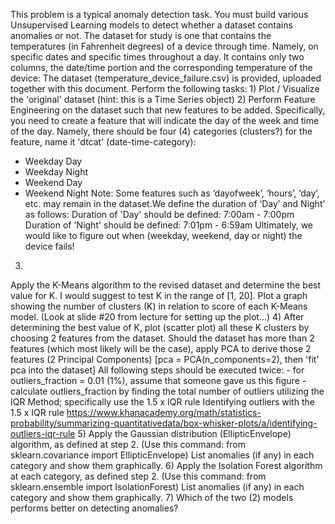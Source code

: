 
This problem is a typical anomaly detection task. You must build various Unsupervised Learning models to detect whether a dataset contains anomalies or not.
The dataset for study is one that contains the temperatures (in Fahrenheit degrees) of a device through time. Namely, on specific dates and specific times throughout a day. It contains only two columns, the date/time portion and the corresponding temperature of the device:
The dataset (temperature_device_failure.csv) is provided, uploaded together with this document.
Perform the following tasks:
1)
Plot / Visualize the 'original' dataset (hint: this is a Time Series object)
2)
Perform Feature Engineering on the dataset such that new features to be added. Specifically, you need to create a feature that will indicate the day of the week and time of the day. Namely, there should be four (4) categories (clusters?) for the feature, name it 'dtcat' (date-time-category):
- Weekday Day
- Weekday Night
- Weekend Day
- Weekend Night
Note: Some features such as ‘dayofweek’, ‘hours’, ‘day’, etc. may remain in the dataset.We define the duration of ‘Day’ and Night’ as follows: Duration of 'Day' should be defined: 7:00am - 7:00pm Duration of 'Night' should be defined: 7:01pm - 6:59am
Ultimately, we would like to figure out when (weekday, weekend, day or night) the device fails!
3)
Apply the K-Means algorithm to the revised dataset and determine the best value for K. I would suggest to test K in the range of [1, 20]. Plot a graph showing the number of clusters (K) in relation to score of each K-Means model. (Look at slide #20 from lecture for setting up the plot...)
4)
After determining the best value of K, plot (scatter plot) all these K clusters by choosing 2 features from the dataset. Should the dataset has more than 2 features (which most likely will be the case), apply PCA to derive those 2 features (2 Principal Components) [pca = PCA(n_components=2), then 'fit' pca into the dataset]
All following steps should be executed twice: - for outliers_fraction = 0.01 (1%), assume that someone gave us this figure - calculate outliers_fraction by finding the total number of outliers utilizing the IQR Method; specifically use the 1.5 x IQR rule
Identifying outliers with the 1.5 x IQR rule https://www.khanacademy.org/math/statistics-probability/summarizing-quantitativedata/box-whisker-plots/a/identifying-outliers-iqr-rule
5)
Apply the Gaussian distribution (EllipticEnvelope) algorithm, as defined at step 2. (Use this command: from sklearn.covariance import EllipticEnvelope) List anomalies (if any) in each category and show them graphically.
6)
Apply the Isolation Forest algorithm at each category, as defined step 2. (Use this command: from sklearn.ensemble import IsolationForest) List anomalies (if any) in each category and show them graphically.
7)
Which of the two (2) models performs better on detecting anomalies?
